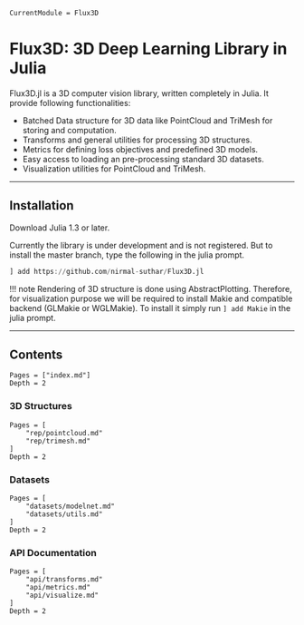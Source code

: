 ```@meta
CurrentModule = Flux3D
```

# Flux3D: 3D Deep Learning Library in Julia

Flux3D.jl is a 3D computer vision library, written completely in Julia. It provide following functionalities:

* Batched Data structure for 3D data like PointCloud and TriMesh for storing and computation.
* Transforms and general utilities for processing 3D structures.
* Metrics for defining loss objectives and predefined 3D models.
* Easy access to loading an pre-processing standard 3D datasets.
* Visualization utilities for PointCloud and TriMesh.

---

## Installation

Download Julia 1.3 or later.

Currently the library is under development and is not registered. But to install the master branch, type the following in the julia prompt.

```julia
] add https://github.com/nirmal-suthar/Flux3D.jl
```

!!! note
    Rendering of 3D structure is done using AbstractPlotting. Therefore, for visualization purpose we will be required to install Makie and compatible backend (GLMakie or WGLMakie). To install it simply run `] add Makie` in the julia prompt.

---

## Contents

```@contents
Pages = ["index.md"]
Depth = 2
```

### 3D Structures

```@contents
Pages = [
    "rep/pointcloud.md"
    "rep/trimesh.md"
]
Depth = 2
```

### Datasets

```@contents
Pages = [
    "datasets/modelnet.md"
    "datasets/utils.md"
]
Depth = 2
```

### API Documentation

```@contents
Pages = [
    "api/transforms.md"
    "api/metrics.md"
    "api/visualize.md"
]
Depth = 2
```
